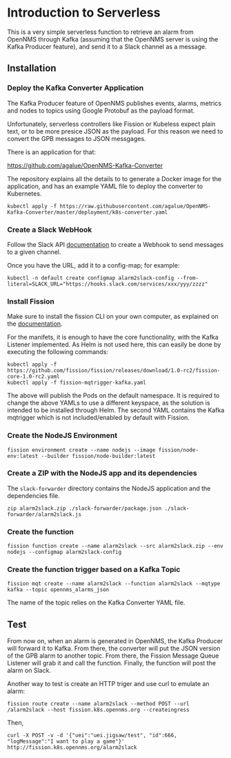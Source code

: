 
# Introduction to Serverless

This is a very simple serverless function to retrieve an alarm from OpenNMS through Kafka (assuming that the OpenNMS server is using the Kafka Producer feature), and send it to a Slack channel as a message.

## Installation

### Deploy the Kafka Converter Application

The Kafka Producer feature of OpenNMS publishes events, alarms, metrics and nodes to topics using Google Protobuf as the payload format.

Unfortunately, serverless controllers like Fission or Kubeless expect plain text, or to be more presice JSON as the payload. For this reason we need to convert the GPB messages to JSON messgages.

There is an application for that:

https://github.com/agalue/OpenNMS-Kafka-Converter

The repository explains all the details to to generate a Docker image for the application, and has an example YAML file to deploy the converter to Kubernetes.

```shell
kubectl apply -f https://raw.githubusercontent.com/agalue/OpenNMS-Kafka-Converter/master/deployment/k8s-converter.yaml
```

### Create a Slack WebHook

Follow the Slack API [documentation](https://api.slack.com/incoming-webhooks) to create a Webhook to send messages to a given channel.

Once you have the URL, add it to a config-map; for example:

```shell
kubectl -n default create configmap alarm2slack-config --from-literal=SLACK_URL="https://hooks.slack.com/services/xxx/yyy/zzzz"
```

### Install Fission

Make sure to install the fission CLI on your own computer, as explained on the [documentation](https://docs.fission.io/installation/).

For the manifets, it is enough to have the core functionality, with the Kafka Listener implemented. As Helm is not used here, this can easily be done by executing the following commands:

```shell
kubectl apply -f https://github.com/fission/fission/releases/download/1.0-rc2/fission-core-1.0-rc2.yaml
kubectl apply -f fission-mqtrigger-kafka.yaml
```

The above will publish the Pods on the default namespace. It is required to change the above YAMLs to use a different keyspace, as the solution is intended to be installed through Helm. The second YAML contains the Kafka mqtrigger which is not included/enabled by default with Fission.

### Create the NodeJS Environment

```shell
fission environment create --name nodejs --image fission/node-env:latest --builder fission/node-builder:latest
```

### Create a ZIP with the NodeJS app and its dependencies

The `slack-forwarder` directory contains the NodeJS application and the dependencies file.

```shell
zip alarm2slack.zip ./slack-forwarder/package.json ./slack-forwarder/alarm2slack.js
```

### Create the function

```shell
fission function create --name alarm2slack --src alarm2slack.zip --env nodejs --configmap alarm2slack-config
```

### Create the function trigger based on a Kafka Topic

```shell
fission mqt create --name alarm2slack --function alarm2slack --mqtype kafka --topic opennms_alarms_json
```

The name of the topic relies on the Kafka Converter YAML file.

## Test

From now on, when an alarm is generated in OpenNMS, the Kafka Producer will forward it to Kafka. From there, the converter will put the JSON version of the GPB alarm to another topic. From there, the Fission Message Queue Listener will grab it and call the function. Finally, the function will post the alarm on Slack.

Another way to test is create an HTTP triger and use curl to emulate an alarm:

```shell
fission route create --name alarm2slack --method POST --url /alarm2slack --host fission.k8s.opennms.org --createingress
```

Then,

```shell
curl -X POST -v -d '{"uei":"uei.jigsaw/test", "id":666, "logMessage":"I want to play a game"}' http://fission.k8s.opennms.org/alarm2slack
```
